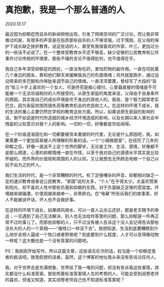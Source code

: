 # 真抱歉，我是一个那么普通的人



*2020.10.17*

最近因为抑郁症而自杀的新闻频频出现，引发了网络空间的广泛讨论。而让我非常难过的是，有很多的声音是在指责那些自杀的人不够坚强，过于懦弱，在父母的保护下成长缺乏挫折教育。说这些话的人，甚至有我很喜欢的作家，叶三。更加过分的一些话不必说了。在一个整体受教育水平还不够高，缺少足够的公民教育和公共事件讨论传统的环境里，那些不堪的言论不值得批判，也不值得在乎。

我自己多年深受抑郁症的困扰，一直没有吃药，害怕药物的副作用。一直在叨扰着几个身边的朋友，靠和他们聊天来缓解我自己的负面情绪；另外就是跑步，通过运动带来的多巴胺和内啡肽来调节自己的情绪。一直浑浑噩噩，曾经写了大段的“自白”给三十岁上喜欢的一个女人，可是终究是痴心错付。心里最直接的情绪是不可能被一个无法坦诚相对的人所接受的。从原生家庭的角度来说，父母由于自身条件的原因，其实我自己的成长环境是优于身边的其他人的。我爸，是个智力超常老实巴交，因为家庭贫困而错失高等教育机会的农民和工人。在这样的环境下成长，我的生活的重心主要仍然在学校的教育这些方面。所以，如果说原生家庭的影响的话，倒不如说是时代所造就的城乡经济环境造成的影响，以及长期以来人类社会中残留的父权意识对我个人的影响。一切的一切，好像都是穷给闹得。

在一个阶级逐渐固化和一切都要被资本重塑的时代里，无论是什么原因吧，我，如果需要一个更加容易被人所理解的形象的话，一个“小镇做题家”，在经历了几年的抑郁之后，好像一直追不上这个世界的脚步。无论是工作、生活、感情，好像都不是那么顺遂，心里的抑郁情绪一直在作怪，以至于我对自己的道德水平其实是比较怀疑的。而外界的价值观和周围的人的认知，又让我想去无所顾忌地做一个自己以前不齿为之的坏人。

我们生活的时代，是一个非常糟糕的时代。有了足够嘈杂的声音，却都相对缺乏一定的通识教育或者说公民教育，“家国”说的太多，“个人”在乎得太少。太喜欢赞美和阳光，却不喜欢人性中那些负面和抑郁的东西，对于负面缺乏足够的宽容度。环境越来越偏激，价值观越来越单一，非黑即白。在“电幕”所告诉我们的故事里，好人不能被说坏话，坏人也不会做好事。

在这样的环境下成长，如果顺风顺水，可以一直人云亦云还好，那是老天赐予的幸运；一旦遇到了自己无法解决，别人也无法给你答案的问题，那么抑郁是一件再正常不过的事儿了。而那些抑郁的人，只不过没有被人告诉这个没人会记得告诉那些没长大的人的一个真相——“像牲口一样活下去”。我想知道，生活到底要糟糕到什么地步会把人逼成一个牲口或者野兽呢？到底要到什么程度，人才可以变得像动物一样呢？这大概也是一个没有答案的问题吧。

PS：我刚刚开始写作，所以这篇文章，这些语无伦次的话，权当是一个抑郁症患者的疯话吧。致我假想的读者。虽然，这个博客的地址我从来没有告诉过任何人。

我，对于世界总是充满想象，世界给了我一堆的问题，却没有告诉我这些事情，其实都没什么标准答案。那些照着标准答案填人生的考卷的人，可能会受到阅卷老师的喜欢，但谁又知道，其实阅卷老师自己也不知道标准答案呢？
